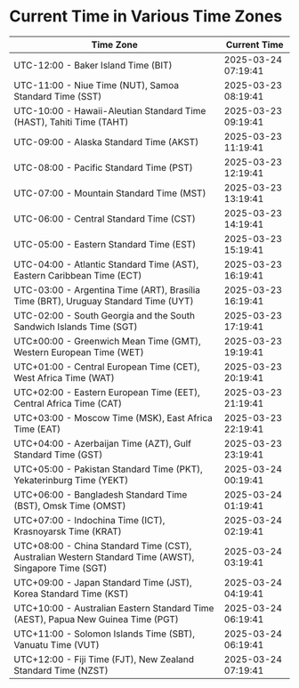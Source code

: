 # Current Time in Various Time Zones

| Time Zone | Current Time |
|-----------|--------------|
| UTC-12:00 - Baker Island Time (BIT) | 2025-03-24 07:19:41 |
| UTC-11:00 - Niue Time (NUT), Samoa Standard Time (SST) | 2025-03-23 08:19:41 |
| UTC-10:00 - Hawaii-Aleutian Standard Time (HAST), Tahiti Time (TAHT) | 2025-03-23 09:19:41 |
| UTC-09:00 - Alaska Standard Time (AKST) | 2025-03-23 11:19:41 |
| UTC-08:00 - Pacific Standard Time (PST) | 2025-03-23 12:19:41 |
| UTC-07:00 - Mountain Standard Time (MST) | 2025-03-23 13:19:41 |
| UTC-06:00 - Central Standard Time (CST) | 2025-03-23 14:19:41 |
| UTC-05:00 - Eastern Standard Time (EST) | 2025-03-23 15:19:41 |
| UTC-04:00 - Atlantic Standard Time (AST), Eastern Caribbean Time (ECT) | 2025-03-23 16:19:41 |
| UTC-03:00 - Argentina Time (ART), Brasília Time (BRT), Uruguay Standard Time (UYT) | 2025-03-23 16:19:41 |
| UTC-02:00 - South Georgia and the South Sandwich Islands Time (SGT) | 2025-03-23 17:19:41 |
| UTC±00:00 - Greenwich Mean Time (GMT), Western European Time (WET) | 2025-03-23 19:19:41 |
| UTC+01:00 - Central European Time (CET), West Africa Time (WAT) | 2025-03-23 20:19:41 |
| UTC+02:00 - Eastern European Time (EET), Central Africa Time (CAT) | 2025-03-23 21:19:41 |
| UTC+03:00 - Moscow Time (MSK), East Africa Time (EAT) | 2025-03-23 22:19:41 |
| UTC+04:00 - Azerbaijan Time (AZT), Gulf Standard Time (GST) | 2025-03-23 23:19:41 |
| UTC+05:00 - Pakistan Standard Time (PKT), Yekaterinburg Time (YEKT) | 2025-03-24 00:19:41 |
| UTC+06:00 - Bangladesh Standard Time (BST), Omsk Time (OMST) | 2025-03-24 01:19:41 |
| UTC+07:00 - Indochina Time (ICT), Krasnoyarsk Time (KRAT) | 2025-03-24 02:19:41 |
| UTC+08:00 - China Standard Time (CST), Australian Western Standard Time (AWST), Singapore Time (SGT) | 2025-03-24 03:19:41 |
| UTC+09:00 - Japan Standard Time (JST), Korea Standard Time (KST) | 2025-03-24 04:19:41 |
| UTC+10:00 - Australian Eastern Standard Time (AEST), Papua New Guinea Time (PGT) | 2025-03-24 06:19:41 |
| UTC+11:00 - Solomon Islands Time (SBT), Vanuatu Time (VUT) | 2025-03-24 06:19:41 |
| UTC+12:00 - Fiji Time (FJT), New Zealand Standard Time (NZST) | 2025-03-24 07:19:41 |
